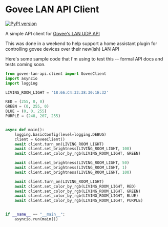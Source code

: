 # Govee LAN API Client 

[![PyPI version](https://badge.fury.io/py/govee-lan-api.svg)](https://badge.fury.io/py/govee-lan-api)

A simple API client for [Govee's LAN UDP API](https://app-h5.govee.com/user-manual/wlan-guide)

This was done in a weekend to help support a home assistant plugin for
controlling govee devices over their new(ish) LAN API


Here's some sample code that I'm using to test this -- formal API docs and tests coming soon. 

```py
from govee-lan-api.client import GoveeClient
import asyncio
import logging

LIVING_ROOM_LIGHT = '18:66:C4:32:38:30:1E:32'

RED = (255, 0, 0)
GREEN = (0, 255, 0)
BLUE = (0, 0, 255)
PURPLE = (248, 207, 255)


async def main():
    logging.basicConfig(level=logging.DEBUG)
    client = GoveeClient()
    await client.turn_on(LIVING_ROOM_LIGHT)
    await client.set_brightness(LIVING_ROOM_LIGHT, 100)
    await client.set_color_by_rgb(LIVING_ROOM_LIGHT, GREEN)

    await client.set_brightness(LIVING_ROOM_LIGHT, 50)
    await client.set_brightness(LIVING_ROOM_LIGHT, 1)
    await client.set_brightness(LIVING_ROOM_LIGHT, 100)

    await client.turn_on(LIVING_ROOM_LIGHT)
    await client.set_color_by_rgb(LIVING_ROOM_LIGHT, RED)
    await client.set_color_by_rgb(LIVING_ROOM_LIGHT, GREEN)
    await client.set_color_by_rgb(LIVING_ROOM_LIGHT, BLUE)
    await client.set_color_by_rgb(LIVING_ROOM_LIGHT, PURPLE)


if __name__ == "__main__":
    asyncio.run(main())
```